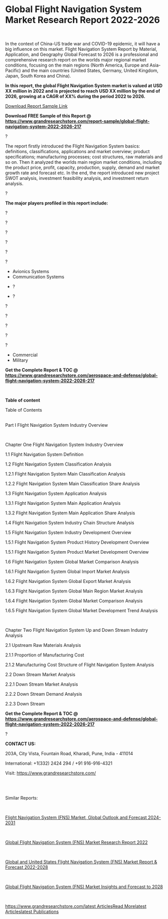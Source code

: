 <h1>Global Flight Navigation System Market Research Report 2022-2026</h1><br/><p>In the context of China-US trade war and COVID-19 epidemic, it will have a big influence on this market. Flight Navigation System Report by Material, Application, and Geography Global Forecast to 2026 is a professional and comprehensive research report on the worlds major regional market conditions, focusing on the main regions (North America, Europe and Asia-Pacific) and the main countries (United States, Germany, United Kingdom, Japan, South Korea and China).</p>
 
 
 
 <p><strong>In this report, the global Flight Navigation System market is valued at USD XX million in 2022 and is projected to reach USD XX million by the end of 2026, growing at a <strong>CAGR</strong> of XX% during the period 2022 to 2026.</strong></p>
 
 
 
 <p><a href="https://www.grandresearchstore.com/mr-admin/report-sample/global-flight-navigation-system-2022-2026-217">Download Report Sample Link</a></p>
 
 
 
 <div><b>Download FREE Sample of this Report @ <a href="https://www.grandresearchstore.com/report-sample/global-flight-navigation-system-2022-2026-217">https://www.grandresearchstore.com/report-sample/global-flight-navigation-system-2022-2026-217</a></b></div>
 
 
 
 <p>? </p>
 
 
 
 <p>The report firstly introduced the Flight Navigation System basics: definitions, classifications, applications and market overview; product specifications; manufacturing processes; cost structures, raw materials and so on. Then it analyzed the worlds main region market conditions, including the product price, profit, capacity, production, supply, demand and market growth rate and forecast etc. In the end, the report introduced new project SWOT analysis, investment feasibility analysis, and investment return analysis.</p>
 
 
 
 <p>? </p>
 
 
 
 <p><strong>The <strong>major players</strong> profiled in this report include:</strong></p>
 
 
 
 <p>? </p>
 
 
 
 <p>? </p>
 
 
 
 <p>? </p>
 
 
 
 <p>? </p>
 
 
 
 <p>? </p>
 
 
 
 <p>? </p>
 
 
 
 <ul>
 
 <li>Avionics Systems</li>
 
 <li>Communication Systems</li>
 
 <li>
 
 <p>? </p>
 
 </li>
 
 <li>
 
 <p>? </p>
 
 </li>
 
 </ul>
 
 
 
 <p>? </p>
 
 
 
 <p>? </p>
 
 
 
 <p>? </p>
 
 
 
 <p>? </p>
 
 
 
 <p>? </p>
 
 
 
 <ul>
 
 <li>Commercial</li>
 
 <li>Military</li>
 
 </ul>
 
 
 
 <div><b>Get the Complete Report & TOC @ <a href="https://www.grandresearchstore.com/aerospace-and-defense/global-flight-navigation-system-2022-2026-217">https://www.grandresearchstore.com/aerospace-and-defense/global-flight-navigation-system-2022-2026-217</a></b></div>
 
 
 
 <p><br />
 
 <b>Table of content</b></p>
 
 
 
 <p>Table of Contents<br />
 
 <br />
 
 Part I Flight Navigation System Industry Overview<br />
 
 <br />
 
 Chapter One Flight Navigation System Industry Overview<br />
 
 1.1 Flight Navigation System Definition<br />
 
 1.2 Flight Navigation System Classification Analysis<br />
 
 1.2.1 Flight Navigation System Main Classification Analysis<br />
 
 1.2.2 Flight Navigation System Main Classification Share Analysis<br />
 
 1.3 Flight Navigation System Application Analysis<br />
 
 1.3.1 Flight Navigation System Main Application Analysis<br />
 
 1.3.2 Flight Navigation System Main Application Share Analysis<br />
 
 1.4 Flight Navigation System Industry Chain Structure Analysis<br />
 
 1.5 Flight Navigation System Industry Development Overview<br />
 
 1.5.1 Flight Navigation System Product History Development Overview<br />
 
 1.5.1 Flight Navigation System Product Market Development Overview<br />
 
 1.6 Flight Navigation System Global Market Comparison Analysis<br />
 
 1.6.1 Flight Navigation System Global Import Market Analysis<br />
 
 1.6.2 Flight Navigation System Global Export Market Analysis<br />
 
 1.6.3 Flight Navigation System Global Main Region Market Analysis<br />
 
 1.6.4 Flight Navigation System Global Market Comparison Analysis<br />
 
 1.6.5 Flight Navigation System Global Market Development Trend Analysis<br />
 
 <br />
 
 Chapter Two Flight Navigation System Up and Down Stream Industry Analysis<br />
 
 2.1 Upstream Raw Materials Analysis<br />
 
 2.1.1 Proportion of Manufacturing Cost<br />
 
 2.1.2 Manufacturing Cost Structure of Flight Navigation System Analysis<br />
 
 2.2 Down Stream Market Analysis<br />
 
 2.2.1 Down Stream Market Analysis<br />
 
 2.2.2 Down Stream Demand Analysis<br />
 
 2.2.3 Down Stream</p>
 
 
 
 <div><b>Get the Complete Report & TOC @ <a href="https://www.grandresearchstore.com/aerospace-and-defense/global-flight-navigation-system-2022-2026-217">https://www.grandresearchstore.com/aerospace-and-defense/global-flight-navigation-system-2022-2026-217</a></b></div>
 
 
 
 <p>? </p>
 
 
 
 <p><b>CONTACT US:</b><br />
 
 203A, City Vista, Fountain Road, Kharadi, Pune, India - 411014<br />
 
 International: +1(332) 2424 294 / +91 916-916-4321<br />
 
 Visit: <a href="https://www.grandresearchstore.com/">https://www.grandresearchstore.com/</a><br />
 
 <br />
 
 <br />
 
 Similar Reports:<br />
 
 <br />
 
 <a href="https://www.grandresearchstore.com/machines/global-flight-navigation-system-forecast-2024-2031-194">Flight Navigation System (FNS) Market, Global Outlook and Forecast 2024-2031</a><br />
 
 <br />
 
 <a href="https://www.grandresearchstore.com/machines/global-flight-navigation-system-2022-174">Global Flight Navigation System (FNS) Market Research Report 2022</a><br />
 
 <br />
 
 <a href="https://www.grandresearchstore.com/machines/global-united-states-flight-navigation-system-2022-2028-728">Global and United States Flight Navigation System (FNS) Market Report & Forecast 2022-2028</a><br />
 
 <br />
 
 <a href="https://www.grandresearchstore.com/machines/global-flight-navigation-system-2028-442">Global Flight Navigation System (FNS) Market Insights and Forecast to 2028</a><br />
 
 <br />
 
 <a href="https://gyeongbokgung.com">https://www.grandresearchstore.com/</a><a href="https://hallyeomaritime.com">latest Articles</a><a href="https://jingwansa.com">Read More</a><a href="https://nguoiviet.jp/">latest Articles</a><a href="https://www.intelmarketresearch.com/">latest Publications</a></p>